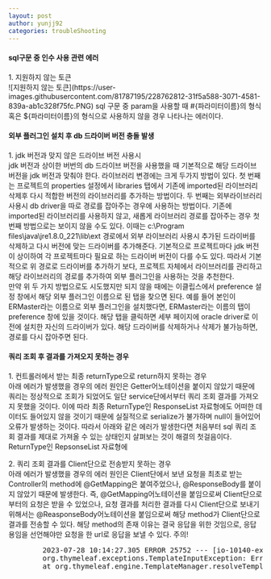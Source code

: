 ```yaml
---
layout: post
author: yunjj92 
categories: troubleShooting
---
```


<article>
    <section>
        <h4>sql구문 중 인수 사용 관련 에러</h4>
        <p>1. 지원하지 않는 토큰 <br>
        ![지원하지 않는 토큰](https://user-images.githubusercontent.com/81787195/228762812-31f5a588-3071-4581-839a-ab1c328f75fc.PNG)
        sql 구문 중 param을 사용할 때 #{파라미터이름}의 형식 혹은 ${파라미터이름}의 형식으로 사용하지 않을 경우 나타나는 에러이다. 
        </p>
        <h4>외부 플러그인 설치 후 db 드라이버 버전 충돌 발생</h4>
        <p> 1. jdk 버전과 맞지 않은 드라이브 버전 사용시 <br>
        jdk 버전과 상이한 버번의 db 드라이브 버전을 사용했을 때 기본적으로 해당 드라이브 버전을 jdk 버전과 맞춰야 한다. 라이브러리 변경에는 크게 두가지 방법이 있다. 첫 번째는 프로젝트의 properties 설정에서 libraries 탭에서 기존에 imported된 라이브러리 삭제후 다시 적합한 버전의 라이브러리를 추가하는 방법이다. 두 번째는 외부라이브러리 사용시 db driver을 따로 경로를 잡아주는 경우에 사용하는 방법이다. 기존에 imported된 라이브러리를 사용하지 않고, 새롭게 라이브러리 경로를 잡아주는 경우 첫번째 방법으로는 보이지 않을 수도 있다. 이때는  c:\Program files\java\jre1.8.0_221\lib\ext 경로에서  외부 라이브러리 사용시 추가된 드라이버를 삭제하고 다시 버전에 맞는 드라이버를 추가해준다. 기본적으로 프로젝트마다 jdk 버전이 상이하여 각 프로젝트마다 필요로 하는 드라이버 버전이 다를 수도 있다. 따라서 기본적으로 위 경로로 드라이버를 추가하기 보다, 프로젝트 자체에서 라이브러리를 관리하고 해당 라이브러리의 경로를 추가하여 외부 플러그인을 사용하는 것을 추천한다. <br>
        만약 위 두 가지 방법으로도 시도했지만 되지 않을 때에는 이클립스에서 preference 설정 창에서 해당 외부 플러그인 이름으로 된 탭을 찾으면 된다. 예를 들어 본인이 ERMaster라는 이름으로 외부 플러그인을 설치했다면, ERMaster라는 이름의 탭이 preference 창에 있을 것이다. 해당 탭을 클릭하면 세부 페이지에 oracle driver로 이전에 설치한 자신의 드라이버가 있다. 해당 드라이버를 삭제하거나 삭제가 불가능하면, 경로를 다시 잡아주면 된다. 
        </p>
        <h4>쿼리 조회 후 결과를 가져오지 못하는 경우</h4>
        <p>1. 컨트롤러에서 받는 최종 returnType으로 return하지 못하는 경우<br>
        아래 에러가 발생했을 경우의 에러 원인은 Getter어노테이션을 붙이지 않았기 때문에 쿼리는 정상적으로 조회가 되었어도 일단 service단에서부터 쿼리 조회 결과를 가져오지 못했을 것이다. 이에 따라 최종 ReturnType인 ResponseList 자료형에도 어떠한
        데이터도 들어있지 않을 것이기 때문에 실질적으로 serialize가 불가하며 null이 들어있어 오류가 발생하는 것이다. 따라서 
        아래와 같은 에러가 발생한다면 처음부터 sql 쿼리 조회 결과를 제대로 가져올 수 있는 상태인지 살펴보는 것이 해결의 첫걸음이다. 
        ReturnType인 RepsonseList 자료형에 
        </p>
        <p>2. 쿼리 조회 결과를 Client단으로 전송받지 못하는 경우<br>
        아래 에러가 발생했을 경우의 에러 원인은 Client단에서 보낸 요청을 최초로 받는 Controller의 method에 @GetMapping은 붙여주었으나, @ResponseBody를 붙이지 않았기 때문에 발생한다. 즉, @GetMapping어노테이션을 붙임으로써 Client단으로부터의 
        요청은 받을 수 있었으나, 요청 결과를 처리한 결과를 다시 Client단으로 보내기 위해서는 @ReasponseBody어노테이션을 붙임으로써
        해당 method가 Client단으로 결과를 전송할 수 있다. 해당 method의 존재 이유는 결국 응답을 위한 것임으로, 응답용임을 선언해야만 
        요청을 한 url로 응답을 보낼 수 있다. 주의!
        </p>
        <pre class="codeblock">
        2023-07-28 10:14:27.305 ERROR 25752 --- [io-10140-exec-5] org.thymeleaf.TemplateEngine             : [THYMELEAF][http-nio-10140-exec-5] Exception processing template "api/searchFruitPrices": Error resolving template [api/searchFruitPrices], template might not exist or might not be accessible by any of the configured Template Resolvers
        org.thymeleaf.exceptions.TemplateInputException: Error resolving template [api/searchFruitPrices], template might not exist or might not be accessible by any of the configured Template Resolvers
        at org.thymeleaf.engine.TemplateManager.resolveTemplate(TemplateManager.java:869) ~[thymeleaf-3.0.15.RELEASE.jar:3.0.1
        </pre>
    </section>
</article>



